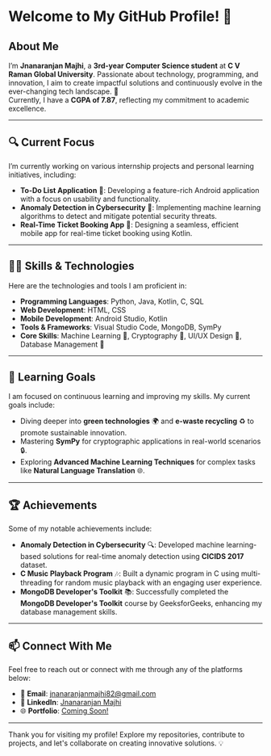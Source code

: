 # Welcome to My GitHub Profile! 👋

## About Me  
I’m **Jnanaranjan Majhi**, a **3rd-year Computer Science student** at **C V Raman Global University**. Passionate about technology, programming, and innovation, I aim to create impactful solutions and continuously evolve in the ever-changing tech landscape. 🚀  
Currently, I have a **CGPA of 7.87**, reflecting my commitment to academic excellence.

---

## 🔍 Current Focus
I’m currently working on various internship projects and personal learning initiatives, including:

- **To-Do List Application** 📱: Developing a feature-rich Android application with a focus on usability and functionality.
- **Anomaly Detection in Cybersecurity** 🔐: Implementing machine learning algorithms to detect and mitigate potential security threats.
- **Real-Time Ticket Booking App** 🎫: Designing a seamless, efficient mobile app for real-time ticket booking using Kotlin.

---

## 🧑‍💻 Skills & Technologies
Here are the technologies and tools I am proficient in:

- **Programming Languages**: Python, Java, Kotlin, C, SQL
- **Web Development**: HTML, CSS
- **Mobile Development**: Android Studio, Kotlin
- **Tools & Frameworks**: Visual Studio Code, MongoDB, SymPy
- **Core Skills**: Machine Learning 🤖, Cryptography 🔐, UI/UX Design 🎨, Database Management 💾

---

## 🌱 Learning Goals
I am focused on continuous learning and improving my skills. My current goals include:

- Diving deeper into **green technologies** 🌍 and **e-waste recycling** ♻️ to promote sustainable innovation.
- Mastering **SymPy** for cryptographic applications in real-world scenarios 🔒.
- Exploring **Advanced Machine Learning Techniques** for complex tasks like **Natural Language Translation** 🌐.

---

## 🏆 Achievements
Some of my notable achievements include:

- **Anomaly Detection in Cybersecurity** 🔍: Developed machine learning-based solutions for real-time anomaly detection using **CICIDS 2017** dataset.
- **C Music Playback Program** 🎶: Built a dynamic program in C using multi-threading for random music playback with an engaging user experience.
- **MongoDB Developer's Toolkit** 📚: Successfully completed the **MongoDB Developer's Toolkit** course by GeeksforGeeks, enhancing my database management skills.

---

## 📫 Connect With Me
Feel free to reach out or connect with me through any of the platforms below:

- 📧 **Email**: [jnanaranjanmajhi82@gmail.com](mailto:jnanaranjanmajhi82@gmail.com)
- 💼 **LinkedIn**: [Jnanaranjan Majhi](https://www.linkedin.com/in/jnanaranjan-majhi-b8519626a)
- 🌐 **Portfolio**: [Coming Soon!](#)

---

Thank you for visiting my profile! Explore my repositories, contribute to projects, and let's collaborate on creating innovative solutions. 💡
